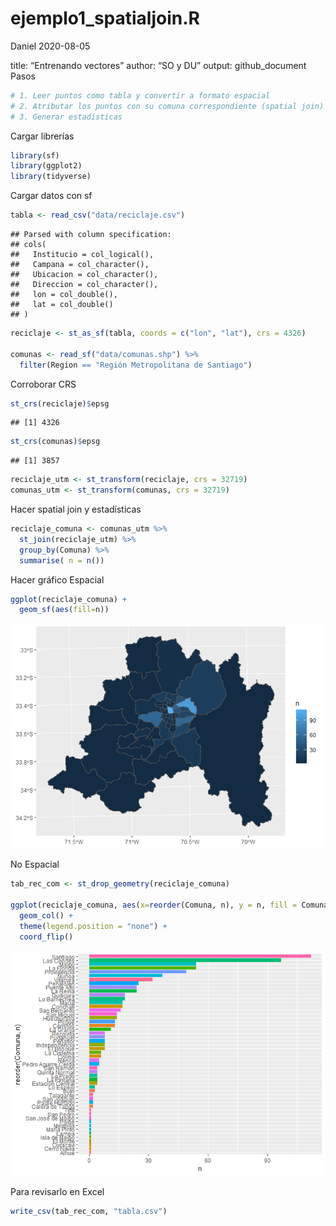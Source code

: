 ejemplo1\_spatialjoin.R
================
Daniel
2020-08-05

title: “Entrenando vectores” author: “SO y DU” output: github\_document
Pasos

``` r
# 1. Leer puntos como tabla y convertir a formato espacial
# 2. Atributar los puntos con su comuna correspondiente (spatial join)
# 3. Generar estadísticas
```

Cargar librerías

``` r
library(sf)
library(ggplot2)
library(tidyverse)
```

Cargar datos con sf

``` r
tabla <- read_csv("data/reciclaje.csv")
```

    ## Parsed with column specification:
    ## cols(
    ##   Institucio = col_logical(),
    ##   Campana = col_character(),
    ##   Ubicacion = col_character(),
    ##   Direccion = col_character(),
    ##   lon = col_double(),
    ##   lat = col_double()
    ## )

``` r
reciclaje <- st_as_sf(tabla, coords = c("lon", "lat"), crs = 4326)

comunas <- read_sf("data/comunas.shp") %>% 
  filter(Region == "Región Metropolitana de Santiago")
```

Corroborar CRS

``` r
st_crs(reciclaje)$epsg
```

    ## [1] 4326

``` r
st_crs(comunas)$epsg
```

    ## [1] 3857

``` r
reciclaje_utm <- st_transform(reciclaje, crs = 32719)
comunas_utm <- st_transform(comunas, crs = 32719)
```

Hacer spatial join y estadísticas

``` r
reciclaje_comuna <- comunas_utm %>% 
  st_join(reciclaje_utm) %>% 
  group_by(Comuna) %>% 
  summarise( n = n())
```

Hacer gráfico Espacial

``` r
ggplot(reciclaje_comuna) +
  geom_sf(aes(fill=n))
```

![](ejemplo1_spatialjoin_files/figure-gfm/unnamed-chunk-6-1.png)<!-- -->

No Espacial

``` r
tab_rec_com <- st_drop_geometry(reciclaje_comuna)

ggplot(reciclaje_comuna, aes(x=reorder(Comuna, n), y = n, fill = Comuna)) +
  geom_col() +
  theme(legend.position = "none") +
  coord_flip()
```

![](ejemplo1_spatialjoin_files/figure-gfm/unnamed-chunk-7-1.png)<!-- -->

Para revisarlo en Excel

``` r
write_csv(tab_rec_com, "tabla.csv")
```
